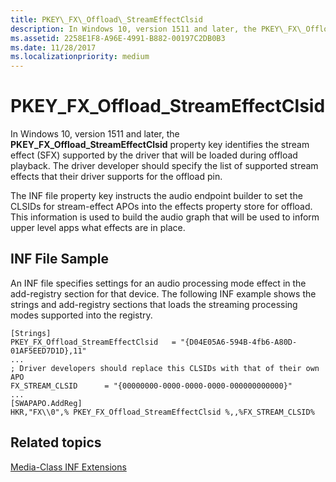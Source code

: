 ```yaml
---
title: PKEY\_FX\_Offload\_StreamEffectClsid
description: In Windows 10, version 1511 and later, the PKEY\_FX\_Offload\_StreamEffectClsid property key identifies the stream effect (SFX) supported by the driver that will be loaded during offload playback.
ms.assetid: 2258E1F8-A96E-4991-B882-00197C2DB0B3
ms.date: 11/28/2017
ms.localizationpriority: medium
---
```


# PKEY\_FX\_Offload\_StreamEffectClsid


In Windows 10, version 1511 and later, the **PKEY\_FX\_Offload\_StreamEffectClsid** property key identifies the stream effect (SFX) supported by the driver that will be loaded during offload playback. The driver developer should specify the list of supported stream effects that their driver supports for the offload pin.

The INF file property key instructs the audio endpoint builder to set the CLSIDs for stream-effect APOs into the effects property store for offload. This information is used to build the audio graph that will be used to inform upper level apps what effects are in place.

## <span id="INF_File_Sample"></span><span id="inf_file_sample"></span><span id="INF_FILE_SAMPLE"></span>INF File Sample


An INF file specifies settings for an audio processing mode effect in the add-registry section for that device. The following INF example shows the strings and add-registry sections that loads the streaming processing modes supported into the registry.

```inf
[Strings]
PKEY_FX_Offload_StreamEffectClsid   = "{D04E05A6-594B-4fb6-A80D-01AF5EED7D1D},11"
...
; Driver developers should replace this CLSIDs with that of their own APO
FX_STREAM_CLSID      = "{00000000-0000-0000-0000-000000000000}"
...
[SWAPAPO.AddReg]
HKR,"FX\\0",% PKEY_FX_Offload_StreamEffectClsid %,,%FX_STREAM_CLSID%

```

## <span id="related_topics"></span>Related topics


[Media-Class INF Extensions](media-class-inf-extensions.md)

 

 






